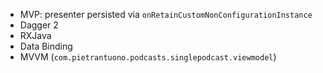 - MVP: presenter persisted via `onRetainCustomNonConfigurationInstance`
- Dagger 2
- RXJava
- Data Binding
- MVVM (`com.pietrantuono.podcasts.singlepodcast.viewmodel`)